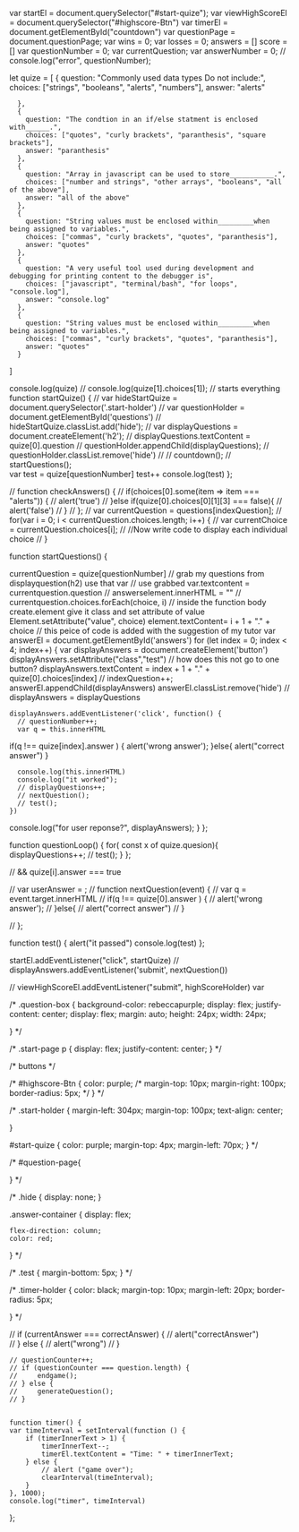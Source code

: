 var startEl = document.querySelector("#start-quize");
var viewHighScoreEl = document.querySelector("#highscore-Btn")
var timerEl = document.getElementById("countdown")
var questionPage = document.questionPage;
var wins = 0;
var losses = 0;
answers = []
score = []
var questionNumber = 0;
var currentQuestion;
var answerNumber = 0;
// console.log("error", questionNumber);

let quize = [
    {
        question: "Commonly used data types Do not include:",
        choices: ["strings", "booleans", "alerts", "numbers"],
        answer: "alerts"
  
      },
      {
        question: "The condtion in an if/else statment is enclosed with______.",
        choices: ["quotes", "curly brackets", "paranthesis", "square brackets"],
        answer: "paranthesis"
      },
      {
        question: "Array in javascript can be used to store___________.",
        choices: ["number and strings", "other arrays", "booleans", "all of the above"],
        answer: "all of the above"
      },
      {
        question: "String values must be enclosed within_________when being assigned to variables.",
        choices: ["commas", "curly brackets", "quotes", "paranthesis"],
        answer: "quotes"
      },
      {
        question: "A very useful tool used during development and debugging for printing content to the debugger is",
        choices: ["javascript", "terminal/bash", "for loops", "console.log"],
        answer: "console.log"
      },
      {
        question: "String values must be enclosed within_________when being assigned to variables.",
        choices: ["commas", "curly brackets", "quotes", "paranthesis"],
        answer: "quotes"
      }    
  ]
  
  console.log(quize)
  // console.log(quize[1].choices[1]);
// starts everything
function startQuize() {
  // var hideStartQuize = document.querySelector('.start-holder')
  // var questionHolder = document.getElementById('questions')
  // hideStartQuize.classList.add('hide');
  // var displayQuestions = document.createElement('h2');
  // displayQuestions.textContent = quize[0].question
  // questionHolder.appendChild(displayQuestions);
  // questionHolder.classList.remove('hide')
  //   // countdown();
    // startQuestions();  
    var test = quize[questionNumber]
    test++
    console.log(test)
};

// function checkAnswers() {
//   if(choices[0].some(item => item === "alerts")) {
//       alert('true')
//     }else if(quize[0].choices[0][1][3] === false){
//       alert('false')
//     }
// };
// var currentQuestion = questions[indexQuestion];
// for(var i = 0; i < currentQuestion.choices.length; i++) {
//   var currentChoice = currentQuestion.choices[i];
//   //Now write code to display each individual choice
// }

function startQuestions() {
  
  currentQuestion = quize[questionNumber]
  // grab my questions from displayquestion(h2) use that var 
  // use grabbed var.textcontent = currentquestion.question
  // answerselement.innerHTML = ""
  // currentquestion.choices.forEach(choice, i)
  // inside the function body create.element give it class and set attribute of value
  Element.setAttribute("value", choice)
  element.textContent= i + 1 + "." + choice
  // this peice of code is added with the suggestion of my tutor
  var answerEl = document.getElementById('answers')
  for (let index = 0; index < 4; index++) {
    var displayAnswers = document.createElement('button')
    displayAnswers.setAttribute("class","test")
    // how does this not go to one button?
    displayAnswers.textContent = index + 1 + "." + quize[0].choices[index]
    // indexQuestion++;
    answerEl.appendChild(displayAnswers) 
    answerEl.classList.remove('hide')
    // displayAnswers = displayQuestions
    
    displayAnswers.addEventListener('click', function() {
      // questionNumber++;
      var q = this.innerHTML
  if(q !== quize[index].answer ) {
    alert('wrong answer');
  }else{
      alert("correct answer")
    }

      console.log(this.innerHTML)
      console.log("it worked");
      // displayQuestions++;
      // nextQuestion();
      // test();
    })
  console.log("for user reponse?", displayAnswers);
  } 
};

function questionLoop() {
  for( const x of quize.quesion){ 
    displayQuestions++;
    // test();
  }
};
    



// && quize[i].answer === true

// var userAnswer = ;
// function nextQuestion(event) {
//   var q = event.target.innerHTML
//   if(q !== quize[0].answer ) {
//     alert('wrong answer');
//   }else{
//       alert("correct answer")
//     }  

// };
  
  


function test() {
    alert("it passed")
    console.log(test)
};


startEl.addEventListener("click", startQuize)
// displayAnswers.addEventListener('submit', nextQuestion())

// viewHighScoreEl.addEventListener("submit", highScoreHolder)
var 



/* 
.question-box {
    background-color: rebeccapurple;
    display: flex;
    justify-content: center;
    display: flex;
    margin: auto;
    height: 24px;
    width: 24px;


} */


/* .start-page p {
    display: flex;
    justify-content: center;
} */



/* buttons */



/* 
#highscore-Btn {
    color: purple;
    /* margin-top: 10px;
    margin-right: 100px;
    border-radius: 5px; */
} */

/* .start-holder {
    margin-left: 304px;
    margin-top: 100px;
    text-align: center;
    
}

#start-quize {
    color: purple;
    margin-top: 4px;
    margin-left: 70px;
} */

/* #question-page{

} */

/* .hide {
    display: none;
}

.answer-container {
    display: flex;
    
    flex-direction: column;
    color: red;

} */

/* .test {
    margin-bottom: 5px;
} */

/* .timer-holder {
    color: black;
    margin-top: 10px;
    margin-left: 20px;
    border-radius: 5px;

} */


   // if (currentAnswer === correctAnswer) {
    //     alert("correctAnswer")     
    // } else {
    //     alert("wrong")
    // }

    // questionCounter++;
    // if (questionCounter === question.length) {
    //     endgame();    
    // } else {
    //     generateQuestion();
    // }                   


    function timer() {
    var timeInterval = setInterval(function () {
        if (timerInnerText > 1) {
            timerInnerText--;
            timerEl.textContent = "Time: " + timerInnerText;
        } else {
            // alert ("game over");
            clearInterval(timeInterval);
        }
    }, 1000);
    console.log("timer", timeInterval)
};